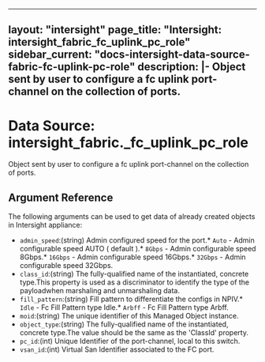 
---
layout: "intersight"
page_title: "Intersight: intersight_fabric_fc_uplink_pc_role"
sidebar_current: "docs-intersight-data-source-fabric-fc-uplink-pc-role"
description: |-
Object sent by user to configure a fc uplink port-channel on the collection of ports.
---

# Data Source: intersight_fabric._fc_uplink_pc_role
Object sent by user to configure a fc uplink port-channel on the collection of ports.
## Argument Reference
The following arguments can be used to get data of already created objects in Intersight appliance:
* `admin_speed`:(string) Admin configured speed for the port.* `Auto` - Admin configurable speed AUTO ( default ).* `8Gbps` - Admin configurable speed 8Gbps.* `16Gbps` - Admin configurable speed 16Gbps.* `32Gbps` - Admin configurable speed 32Gbps. 
* `class_id`:(string) The fully-qualified name of the instantiated, concrete type.This property is used as a discriminator to identify the type of the payloadwhen marshaling and unmarshaling data. 
* `fill_pattern`:(string) Fill pattern to differentiate the configs in NPIV.* `Idle` - Fc Fill Pattern type Idle.* `Arbff` - Fc Fill Pattern type Arbff. 
* `moid`:(string) The unique identifier of this Managed Object instance. 
* `object_type`:(string) The fully-qualified name of the instantiated, concrete type.The value should be the same as the 'ClassId' property. 
* `pc_id`:(int) Unique Identifier of the port-channel, local to this switch. 
* `vsan_id`:(int) Virtual San Identifier associated to the FC port. 
